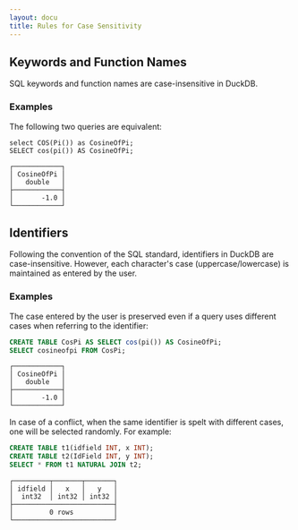 ```yaml
---
layout: docu
title: Rules for Case Sensitivity
---
```


## Keywords and Function Names

SQL keywords and function names are case-insensitive in DuckDB.

### Examples

The following two queries are equivalent:

<!-- 
    syntax highlighting is omitted here on purpose:
    our SQL formatter only picks up uppercase keywords and lowercase functions,
    so applying it would be confusing
-->
```text
select COS(Pi()) as CosineOfPi;
SELECT cos(pi()) AS CosineOfPi;
```
```text
┌────────────┐
│ CosineOfPi │
│   double   │
├────────────┤
│       -1.0 │
└────────────┘
```

## Identifiers

Following the convention of the SQL standard, identifiers in DuckDB are case-insensitive.
However, each character's case (uppercase/lowercase) is maintained as entered by the user.

### Examples

The case entered by the user is preserved even if a query uses different cases when referring to the identifier:

```sql
CREATE TABLE CosPi AS SELECT cos(pi()) AS CosineOfPi;
SELECT cosineofpi FROM CosPi;
```
```text
┌────────────┐
│ CosineOfPi │
│   double   │
├────────────┤
│       -1.0 │
└────────────┘
```

In case of a conflict, when the same identifier is spelt with different cases, one will be selected randomly. For example:

```sql
CREATE TABLE t1(idfield INT, x INT);
CREATE TABLE t2(IdField INT, y INT);
SELECT * FROM t1 NATURAL JOIN t2;
```

```text
┌─────────┬───────┬───────┐
│ idfield │   x   │   y   │
│  int32  │ int32 │ int32 │
├─────────────────────────┤
│         0 rows          │
└─────────────────────────┘
```
